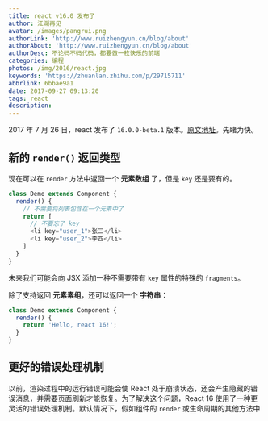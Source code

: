 ```yaml
---
title: react v16.0 发布了
author: 江湖再见
avatar: /images/pangrui.png
authorLink: 'http://www.ruizhengyun.cn/blog/about'
authorAbout: 'http://www.ruizhengyun.cn/blog/about'
authorDesc: 不论码不码代码，都要做一枚快乐的前端
categories: 编程
photos: /img/2016/react.jpg
keywords: 'https://zhuanlan.zhihu.com/p/29715711'
abbrlink: 6bbae9a1
date: 2017-09-27 09:13:20
tags: react
description:
---
```


2017 年 7 月 26 日，react 发布了 `16.0.0-beta.1` 版本。[原文地址](https://reactjs.org/blog/2017/09/26/react-v16.0.html)。先睹为快。

## 新的 `render()` 返回类型

现在可以在 `render` 方法中返回一个 **元素数组** 了，但是 `key` 还是要有的。

```javascript
class Demo extends Component {
  render() {
    // 不需要将列表包含在一个元素中了
    return [
      // 不要忘了 key
      <li key="user_1">张三</li>
      <li key="user_2">李四</li>
    ]
  }
}
```

未来我们可能会向 JSX 添加一种不需要带有 `key` 属性的特殊的 `fragments`。

除了支持返回 **元素素组**，还可以返回一个 **字符串**：

```javascript
class Demo extends Component {
  render() {
    return 'Hello, react 16!';
  }
}
```

## 更好的错误处理机制
以前，渲染过程中的运行错误可能会使 React 处于崩溃状态，还会产生隐藏的错误消息，并需要页面刷新才能恢复。为了解决这个问题，React 16 使用了一种更灵活的错误处理机制。默认情况下，假如组件的 `render` 或生命周期的其他方法中
